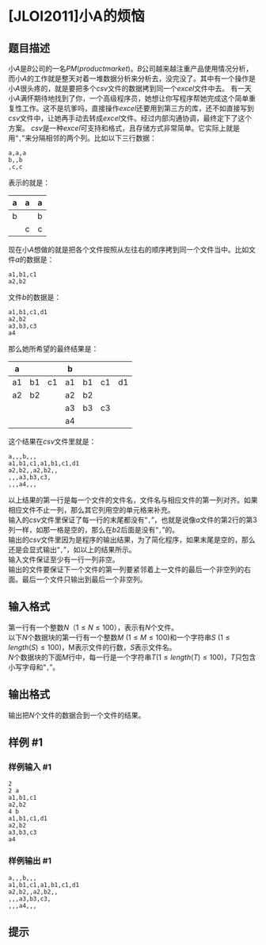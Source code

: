 # [JLOI2011]小A的烦恼

## 题目描述

小$A$是$B$公司的一名$PM(product market)$。$B$公司越来越注重产品使用情况分析，而小$A$的工作就是整天对着一堆数据分析来分析去，没完没了。其中有一个操作是小$A$很头疼的，就是要把多个$csv$文件的数据拷到同一个$excel$文件中去。
有一天小$A$满怀期待地找到了你，一个高级程序员，她想让你写程序帮她完成这个简单重复性工作。这不是坑爹吗，直接操作$excel$还要用到第三方的库，还不如直接写到$csv$文件中，让她再手动去转成$excel$文件。经过内部沟通协调，最终定下了这个方案。
$csv$是一种$excel$可支持和格式，且存储方式非常简单。它实际上就是用“`,`”来分隔相邻的两个列。比如以下三行数据：  
```
a,a,a
b,,b
,c,c
```
表示的就是：  

| a | a | a |
| ---------- | :----------: | :----------: |
| b |   | b |
|   | c | c |

现在小$A$想做的就是把各个文件按照从左往右的顺序拷到同一个文件当中。比如文件$a$的数据是：  
```
a1,b1,c1
a2,b2
```
文件$b$的数据是：  
```
a1,b1,c1,d1
a2,b2
a3,b3,c3
a4
```
那么她所希望的最终结果是：  

| a |  |  | b |  |  |  |
| :----------: | :----------: | :----------: | :----------: | :----------: | :----------: | :----------: |
| a1 | b1 | c1 | a1 | b1 | c1 | d1 |
| a2 | b2 |  | a2 | b2 |  |  |
|  |  |  | a3 | b3 | c3 |  |
|  |  |  | a4 |  |  |  |

这个结果在$csv$文件里就是：  
```
a,,,b,,,
a1,b1,c1,a1,b1,c1,d1
a2,b2,,a2,b2,,
,,,a3,b3,c3,
,,,a4,,,
```
以上结果的第一行是每一个文件的文件名，文件名与相应文件的第一列对齐。如果相应文件不止一列，那么其它列用空的单元格来补充。  
输入的$csv$文件里保证了每一行的末尾都没有“`,`”，也就是说像$a$文件的第$2$行的第$3$列一样，如那一格是空的，那么在$b2$后面是没有“`,`”的。  
输出的$csv$文件里因为是程序的输出结果，为了简化程序，如果末尾是空的，那么还是会显式输出“`,`”，如以上的结果所示。  
输入文件保证至少有一行一列非空。  
输出的文件要保证下一个文件的第一列要紧邻着上一文件的最后一个非空列的右面。最后一个文件只输出到最后一个非空列。   

## 输入格式

第一行有一个整数$N$（$1\leq N\leq 100$），表示有$N$个文件。  
以下$N$个数据块的第一行有一个整数$M$ ($1\leq M\leq 100$)和一个字符串$S$ ($1\leq length(S)\leq 100$)，M表示文件的行数，$S$表示文件名。  
$N$个数据块的下面$M$行中，每一行是一个字符串$T$($1\leq length(T)\leq 100$)，$T$只包含小写字母和“`,`”。  

## 输出格式

输出把$N$个文件的数据合到一个文件的结果。

## 样例 #1

### 样例输入 #1
```
2
2 a
a1,b1,c1
a2,b2
4 b
a1,b1,c1,d1
a2,b2
a3,b3,c3
a4
```

### 样例输出 #1

```
a,,,b,,,
a1,b1,c1,a1,b1,c1,d1
a2,b2,,a2,b2,,
,,,a3,b3,c3,
,,,a4,,,
```

## 提示


